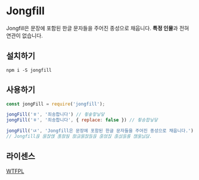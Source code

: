 # Jongfill

Jongfill은 문장에 포함된 한글 문자들을 주어진 종성으로 채웁니다. **특정 인물**과 전혀 연관이 없습니다.

## 설치하기

```
npm i -S jongfill
```

## 사용하기

```js
const jongFill = require('jongfill');

jongFill('ㅎ', '죄송합니다') // 죟솧핳닣닿
jongFill('ㅎ', '죄송합니다', { replace: false }) // 죟송합닣닿

jongFill('ㄵ', 'Jongfill은 문장에 포함된 한글 문자들을 주어진 종성으로 채웁니다.')
// Jongfill읁 묹잕엕 폱핝됝 핝귽묹잕듡읁 줁얹짅 졵섡읁롡 챉욵닍닩.

```

## 라이센스
[WTFPL](http://www.wtfpl.net/txt/copying/)